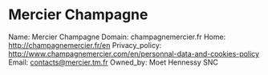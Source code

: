 
# Mercier Champagne

Name: Mercier Champagne
Domain: champagnemercier.fr
Home: http://champagnemercier.fr/en
Privacy_policy: http://www.champagnemercier.com/en/personnal-data-and-cookies-policy
Email: contacts@mercier.tm.fr
Owned_by: Moet Hennessy SNC

